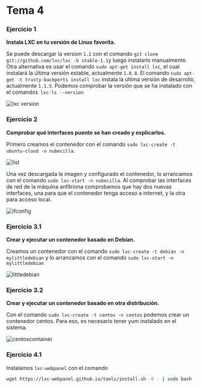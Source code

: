 # Tema 4

### Ejercicio 1

**Instala LXC en tu versión de Linux favorita.**

Se puede descargar la version `1.1` con el comando `git clone git://github.com/lxc/lxc -b stable-1.1`y luego instalarlo manualmente. Otra alternativa es usar el comando `sudo apt-get install lxc`, el cual instalará la última versión estable, actualmente `1.0.8`. El comando `sudo apt-get -t trusty-backports install lxc` instala la última versión de desarrollo, actualmente `1.1.5`.
Podemos comprobar la versión que se ha instalado con el comando`$ lxc-ls --version`

![lxc version](https://www.dropbox.com/s/wuebskrdx3an65e/lxc-version.png?dl=1)

### Ejercicio 2

**Comprobar qué interfaces puente se han creado y explicarlos.**

Primero creamos el contenedor con el comando `sudo lxc-create -t ubuntu-cloud -n nubecilla`.

![list](https://www.dropbox.com/s/w9mvh7dr7058poq/lxc-list.png?dl=1)

Una vez descargada la imagen y configurado el contenedor, lo arrancamos con el comando `sudo lxc-start -n nubecilla`. Al comprobar las interfaces de red de la máquina anfitriona comprobamos que hay dos nuevas interfaces, una para que el contenedor tenga acceso a internet, y la otra para acceso local.

![ifconfig](https://www.dropbox.com/s/tpfmbadsnajcbwo/ifconfig.png?dl=1)

### Ejercicio 3.1

**Crear y ejecutar un contenedor basado en Debian.**

Creamos un contenedor con el comando `sudo lxc-create -t debian -n mylittledebian` y lo arrancamos con el comando `sudo lxc-start -n mylittledebian`

![littledebian](https://www.dropbox.com/s/17e6bz6d2krmzqr/lxclist-debian.png?dl=1)

### Ejercicio 3.2

**Crear y ejecutar un contenedor basado en otra distribución.**

Con el comando `sudo lxc-create -t centos -n centos` podemos crear un contenedor centos. Para eso, es necesario tener yum instalado en el sistema.

![centoscontainer](https://www.dropbox.com/s/nk54f1muecqlrt7/lxc-ej3.png?dl=1)

### Ejercicio 4.1

Instalamos `lxc-webpanel` con el comando 
```bash
wget https://lxc-webpanel.github.io/tools/install.sh -O - | sudo bash
```



























